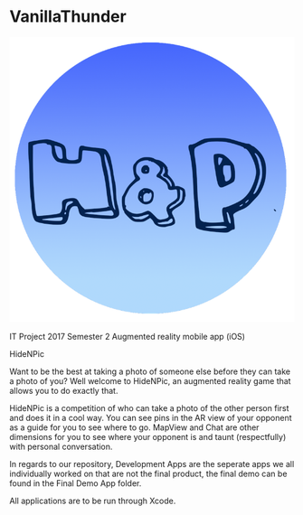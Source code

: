 # VanillaThunder
![](hideNpic_logo.png)

IT Project 2017 Semester 2 Augmented reality mobile app (iOS)

HideNPic

Want to be the best at taking a photo of someone else before they can take a photo of you? Well welcome to HideNPic, an augmented reality game that allows you to do exactly that.

HideNPic is a competition of who can take a photo of the other person first and does it in a cool way. You can see pins in the AR view of your opponent as a guide for you to see where to go. MapView and Chat are other dimensions for you to see where your opponent is and taunt (respectfully) with personal conversation. 

In regards to our repository, Development Apps are the seperate apps we all individually worked on that are not the final product, the final demo can be found in the Final Demo App folder. 

All applications are to be run through Xcode.
